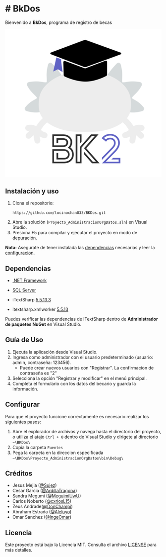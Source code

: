 ﻿# # BkDos

Bienvenido a **BkDos**, programa de registro de becas

![](https://raw.githubusercontent.com/tocinochan033/BKDos/master/Imagenes/Logo.png)

## Instalación y uso

1. Clona el repositorio: 
    ```
	https://github.com/tocinochan033/BKDos.git
	```
2. Abre la solución (`Proyecto_AdministracionOrgDatos.sln`) en Visual Studio.
3. Presiona F5 para compilar y ejecutar el proyecto en modo de depuración.

**Nota:** Asegurate de tener instalada las [dependencias](#dependencias) necesarias y leer la [configuracion](#configurar).

## Dependencias
- [.NET Framework](https://dotnet.microsoft.com/en-us/download/visual-studio-sdks)
- [SQL Server](https://www.microsoft.com/es-MX/sql-server/sql-server-downloads)


- iTextSharp [5.5.13.3]()
- itextsharp.xmlworker [5.5.13]()

Puedes verificar las dependencias de ITextSharp dentro de **Administrador de paquetes NuGet** en Visual Studio.

## Guía de Uso

1. Ejecuta la aplicación desde Visual Studio.
2. Ingresa como administrador con el usuario predeterminado (usuario: admin, contraseña: 123456).
	- Puede crear nuevos usuarios con "Registrar". La confirmacion de contraseña es "2"
3. Selecciona la opción "Registrar y modificar" en el menú principal.
4. Completa el formulario con los datos del becario y guarda la información.


## Configurar
Para que el proyecto funcione correctamente es necesario realizar los siguientes pasos:

1. Abre el explorador de archivos y navega hasta el directorio del proyecto, o utiliza el atajo `Ctrl + O` dentro de Visual Studio y dirigete al directorio `~\BKDos\` 
2. Copia la carpeta `Fuentes`
3. Pega la carpeta en la direccion especificada `~\BKDos\Proyecto_AdministracionOrgDatos\bin\Debug\`

## Créditos

- Jesus Mejia ([@Sujez](https://github.com/Sujez))
- Cesar Garcia ([@ArdillaTragona](https://github.com/ArdillaTragona))
- Sandra Megumi ([@MeguimiUwU](https://github.com/MegumiUwU))
- Carlos Noberto ([@cxrlosL15](https://github.com/cxrlosL15))
- Zeus Andrade([@DonChampi](https://github.com/DonChampi))
- Abraham Estrada ([@Aleluyo](https://github.com/Aleluyo))
- Omar Sanchez ([@IngeOmar](https://github.com/IngeOmar))

## Licencia

Este proyecto está bajo la Licencia MIT. Consulta el archivo [LICENSE](LICENSE) para más detalles.
